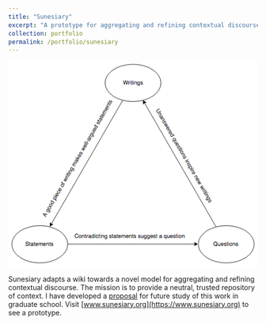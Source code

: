 ```yaml
---
title: "Sunesiary"
excerpt: "A prototype for aggregating and refining contextual discourse<br/><img src='/images/sunesiary.png'>"
collection: portfolio
permalink: /portfolio/sunesiary
---
```


<img src='/images/sunesiary.png'><br/>

Sunesiary adapts a wiki towards a novel model for aggregating and refining contextual discourse.  The mission is to provide a neutral, trusted repository of context.  I have developed a [proposal](http://tyfried.github.io/files/discourse.pdf) for future study of this work in graduate school.  Visit [www.sunesiary.org](https://www.sunesiary.org) to see a prototype.
